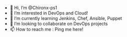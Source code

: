 - 👋 Hi, I’m @Chironx-ps1
- 👀 I’m interested in DevOps and Cloud!
- 🌱 I’m currently learning Jenkins, Chef, Ansible, Puppet
- 💞️ I’m looking to collaborate on DevOps projects
- 📫 How to reach me : Ping me here!

<!---
Chironx-ps1/Chironx-ps1 is a ✨ special ✨ repository because its `README.md` (this file) appears on your GitHub profile.
You can click the Preview link to take a look at your changes.
--->
